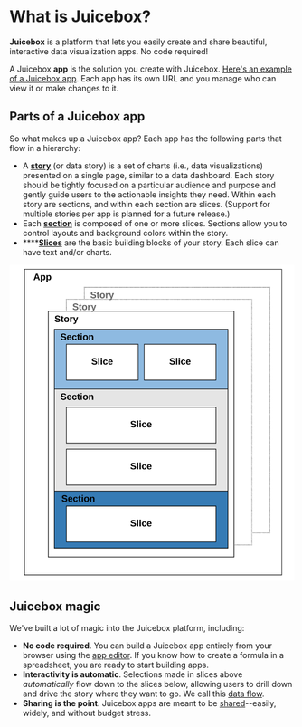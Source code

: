 # What is Juicebox?

**Juicebox** is a platform that lets you easily create and share beautiful, interactive data visualization apps. No code required!

A Juicebox **app** is the solution you create with Juicebox. [Here's an example of a Juicebox app](example-app-world-happiness.md). Each app has its own URL and you manage who can view it or make changes to it.

## Parts of a Juicebox app

So what makes up a Juicebox app? Each app has the following parts that flow in a hierarchy:

* A [**story**](../editing-apps/story-designer/#what-is-a-story) \(or data story\) is a set of charts \(i.e., data visualizations\) presented on a single page, similar to a data dashboard. Each story should be tightly focused on a particular audience and purpose and gently guide users to the actionable insights they need. Within each story are sections, and within each section are slices. \(Support for multiple stories per app is planned for a future release.\)
* Each [**section**](../editing-apps/story-designer/sections.md) is composed of one or more slices. Sections allow you to control layouts and background colors within the story.
* \*\*\*\*[**Slices**](../editing-apps/story-designer/slices/) are the basic building blocks of your story. Each slice can have text and/or charts. 

![Parts of a Juicebox app](../.gitbook/assets/image%20%2811%29.png)

## Juicebox magic

We've built a lot of magic into the Juicebox platform, including:

* **No code required**. You can build a Juicebox app entirely from your browser using the [app editor](../editing-apps/creating-and-editing.md#edit-an-app). If you know how to create a formula in a spreadsheet, you are ready to start building apps. 
* **Interactivity is automatic**. Selections made in slices above _automatically_ flow down to the slices below, allowing users to drill down and drive the story where they want to go. We call this [data flow](../viewing-apps/data-flow.md).
* **Sharing is the point**. Juicebox apps are meant to be [shared](../editing-apps/publish-and-share/sharing-and-access-controls.md)--easily, widely, and without budget stress.

